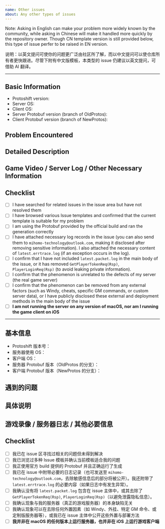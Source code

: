 ```yaml
---
name: Other issues
about: Any other types of issues
---
```


Note: Asking in English can make your problem more widely known by the community, while asking in Chinese will make it handled more quickly by the repository owner. Though CN template version is still provided below, this type of issue perfer to be raised in EN version.

说明：以英文提问可使你的问题更广泛由社区所了解，而以中文提问可以使仓库所有者更快跟进。尽管下附有中文版模板，本类型的 issue 仍建议以英文提问，可借助 AI 翻译。

------------------------------------

## Basic Information

- Protoshift version:
- Server OS:
- Client OS:
- Server Protobuf version (branch of OldProtos):
- Client Protobuf version (branch of NewProtos):

## Problem Encountered

## Detailed Description

## Game Video / Server Log / Other Necessary Information

## Checklist

- [ ] I have searched for related issues in the issue area but have not resolved them
- [ ] I have browsed various Issue templates and confirmed that the current template is suitable for my problem
- [ ] I am using the Protobuf provided by the official build and ran the generation correctly
- [ ] I have attached necessary log records in the issue (you can also send them to `mihomo-technology@outlook.com`, making it disclosed after removing sensitive information). I also attached the necessary content of `latest.errtrace.log` (if an exception occurs in the log).
- [ ] I confirm that I have not included `latest.packet.log` in the main body of the issue, or it has removed `GetPlayerTokenReq(Rsp)`, `PlayerLoginReq(Rsp)` (to avoid leaking private information).
- [ ] I confirm that the phenomenon is unrelated to the defects of my server (the real game server)
- [ ] I confirm that the phenomenon can be removed from any external factors (such as Windy, cheats, specific GM commands, or custom server data), or I have publicly disclosed these external and deployment methods in the main body of the issue
- [ ] **I am not running the server on any version of macOS, nor am I running the game client on iOS**

----------------------------


## 基本信息

- Protoshift 版本号：
- 服务器使用 OS：
- 客户端 OS：
- 服务器 Protobuf 版本（OldProtos 的分支）：
- 客户端 Protobuf 版本（NewProtos 的分支）：

## 遇到的问题

## 具体说明

## 游戏录像 / 服务器日志 / 其他必要信息

## Checklist

- [ ] 我已在 issue 区寻找过相关的问题但未得到解决
- [ ] 我已浏览过多种 Issue 模板并确认当前模板适合我的问题
- [ ] 我正使用官方 build 提供的 Protobuf 并且正确运行了生成
- [ ] 我已在 issue 中附带必要的日志记录（也可发送至 `mihomo-technology@outlook.com`，去除敏感信息后的部分将被公开）。我还附带了 `latest.errtrace.log` 的必要内容（如果日志中有发生异常）。
- [ ] 我确认没有将 `latest.packet.log` 包含在 issue 主体中，或其去除了 `GetPlayerTokenReq(Rsp)`, `PlayerLoginReq(Rsp)`（以避免泄露隐私信息）。
- [ ] 我确认现象与我的服务器（真正的游戏服务器）的本身缺陷无关
- [ ] 我确认现象可以在去除任何外置因素（如 Windy、外挂、特定 GM 命令、或定制版服务器等），或我已在 issue 主体中公开这些外置与部署方法
- [ ] **我并非在 macOS 的任何版本上运行服务器，也并非在 iOS 上运行游戏客户端**
